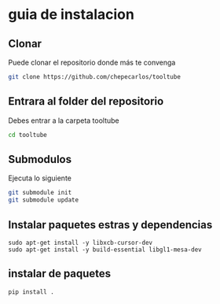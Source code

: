 # guia de instalacion

## Clonar 
Puede clonar el repositorio donde más te convenga

```bash
git clone https://github.com/chepecarlos/tooltube
```

## Entrara al folder del repositorio 
Debes entrar a la carpeta tooltube 

```bash
cd tooltube
```

## Submodulos 
Ejecuta lo siguiente

```bash
git submodule init
git submodule update
```

## Instalar paquetes estras y dependencias

```
sudo apt-get install -y libxcb-cursor-dev
sudo apt-get install -y build-essential libgl1-mesa-dev

```

## instalar de paquetes

```bash
pip install .
``` 

